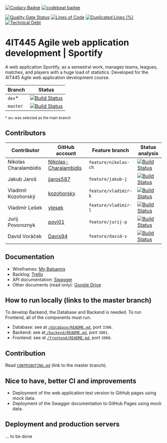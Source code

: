 [![Codacy Badge](https://api.codacy.com/project/badge/Grade/60b0852d944d41b49262f33defd9051e)](https://www.codacy.com/manual/Nikolas-Charalambidis/4IT445?utm_source=github.com&amp;utm_medium=referral&amp;utm_content=Nikolas-Charalambidis/4IT445&amp;utm_campaign=Badge_Grade)
[![codebeat badge](https://codebeat.co/badges/367e1edc-4f5b-4b5c-aad0-2e0d95d5c334)](https://codebeat.co/projects/github-com-nikolas-charalambidis-4it445-dev)

[![Quality Gate Status](https://sonarcloud.io/api/project_badges/measure?project=Nikolas-Charalambidis_4IT445&metric=alert_status)](https://sonarcloud.io/dashboard?id=Nikolas-Charalambidis_4IT445)
[![Lines of Code](https://sonarcloud.io/api/project_badges/measure?project=Nikolas-Charalambidis_4IT445&metric=ncloc)](https://sonarcloud.io/dashboard?id=Nikolas-Charalambidis_4IT445)
[![Duplicated Lines (%)](https://sonarcloud.io/api/project_badges/measure?project=Nikolas-Charalambidis_4IT445&metric=duplicated_lines_density)](https://sonarcloud.io/dashboard?id=Nikolas-Charalambidis_4IT445)
[![Technical Debt](https://sonarcloud.io/api/project_badges/measure?project=Nikolas-Charalambidis_4IT445&metric=sqale_index)](https://sonarcloud.io/dashboard?id=Nikolas-Charalambidis_4IT445)

# 4IT445 Agile web application development | Sportify

A web application Sportify, as a semestral work, manages teams, leagues, matches, and players with a huge load of statistics. Developed for the 4IT445 Agile web application development course.

| Branch | Status |
|-------------|--------|
| `dev`* | [![Build Status](https://travis-ci.org/Nikolas-Charalambidis/4IT445.svg?branch=dev)](https://travis-ci.org/Nikolas-Charalambidis/4IT445/branches)
| `master` | [![Build Status](https://travis-ci.org/Nikolas-Charalambidis/4IT445.svg?branch=master)](https://travis-ci.org/Nikolas-Charalambidis/4IT445/branches) 

<sub>* `dev` was selected as the main branch</sub>

## Contributors

| Contributor | GitHub account | Feature branch | Status analysis |
|-------------|----------------|----------------|--------|
| Nikolas Charalambidis | [Nikolas-Charalambidis](https://github.com/Nikolas-Charalambidis) | `feature/nikolas-ch` | [![Build Status](https://travis-ci.org/Nikolas-Charalambidis/4IT445.svg?branch=feature%2Fnikolas-ch)](https://travis-ci.org/Nikolas-Charalambidis/4IT445/branches) |
| Jakub Jaroš | [jjaros587](https://github.com/jjaros587) | `feature/jakub-j` | [![Build Status](https://travis-ci.org/Nikolas-Charalambidis/4IT445.svg?branch=feature%2Fjakub-j)](https://travis-ci.org/Nikolas-Charalambidis/4IT445/branches) |
| Vladimír Kozohorský | [kozohorsky](https://github.com/kozohorsky) | `feature/vladimir-k` | [![Build Status](https://travis-ci.org/Nikolas-Charalambidis/4IT445.svg?branch=feature%2Fvladimir-k)](https://travis-ci.org/Nikolas-Charalambidis/4IT445/branches) |
| Vladimír Lešek | [vlesek](https://github.com/vlesek) | `feature/vladimir-l` | [![Build Status](https://travis-ci.org/Nikolas-Charalambidis/4IT445.svg?branch=feature%2Fvladimir-l)](https://travis-ci.org/Nikolas-Charalambidis/4IT445/branches) |
| Jurij Povoroznyk | [povj01](https://github.com/povj01) |`feature/jurij-p` | [![Build Status](https://travis-ci.org/Nikolas-Charalambidis/4IT445.svg?branch=feature%2Fjurij-p)](https://travis-ci.org/Nikolas-Charalambidis/4IT445/branches) |
| David Voráček | [Davis94](https://github.com/Davis94) | `feature/david-v` | [![Build Status](https://travis-ci.org/Nikolas-Charalambidis/4IT445.svg?branch=feature%2Fdavid-v)](https://travis-ci.org/Nikolas-Charalambidis/4IT445/branches) |

## Documentation
- Wireframes: [My Balsamiq](https://4it445.mybalsamiq.com/projects/sportify8)
- Backlog: [Trello](https://trello.com/b/xdKjZ1aC/sportify)
- API documentation: [Swagger](http://localhost:3001/docs/v1)
- Other documents (read only): [Google Drive](https://drive.google.com/drive/folders/1HR7KYamV8zcGRj8VAkLtMEJI15myPq_-?usp=sharing)  

## How to run locally (links to the master branch)

To develop Backend, the Database and Backend is needed. To run Frontend, all of the components must run.

- Database: see at [`/database/README.md`](https://github.com/Nikolas-Charalambidis/4IT445/blob/master/database/README.md), port `3306`.
- Backend: see at[ `/backend/README.md`](https://github.com/Nikolas-Charalambidis/4IT445/blob/master/backend/README.md), port `3001`.
- Frontend: see at [`/frontend/README.md`](https://github.com/Nikolas-Charalambidis/4IT445/blob/master/frontend/README.md), port `3000`.

## Contribution

Read [`CONTRIBUTING.md`](https://github.com/Nikolas-Charalambidis/4IT445/blob/master/CONTRIBUTING.md) (link to the master branch).

## Nice to have, better CI and improvements

- Deployment of the web application test version to GitHub pages using mock data.
- Deployment of the Swagger documentation to GitHub Pages using mock data.

## Deployment and production servers

... to be done
